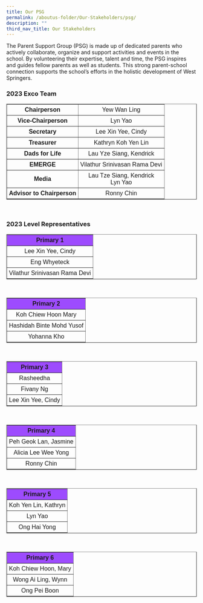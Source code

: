 ```yaml
---
title: Our PSG
permalink: /aboutus-folder/Our-Stakeholders/psg/
description: ""
third_nav_title: Our Stakeholders
---
```

The Parent Support Group (PSG) is made up of dedicated parents who actively collaborate, organize and support activities and events in the school. By volunteering their expertise, talent and time, the PSG inspires and guides fellow parents as well as students. This strong parent-school connection supports the school’s efforts in the holistic development of West Springers.

<style>
table {
  font-family: arial, sans-serif;
  border-collapse: collapse;
  text-align: center;
}

td, th {
  border: 1x solid #dddddd;
  text-align: center;
  padding: 5px;
}

th:nth-child(1) {
  background-color: #9d4bfe;
  font-color: #ffffff;
}
</style>

<h3>2023 Exco Team</h3>

<table border=1>
<tr>
<td>
 <b>Chairperson</b>
</td>
<td>
 Yew Wan Ling
</td>
</tr>

<tr>
<td>
 <b>Vice-Chairperson</b>
</td>
<td>
 Lyn Yao
</td>
</tr>

<tr>
<td>
 <b>Secretary</b>
</td>
<td>
 Lee Xin Yee, Cindy
</td>
</tr>

<tr>
<td>
 <b>Treasurer</b>
</td>
<td>
 Kathryn Koh Yen Lin
</td>
</tr>

<tr>
<td>
 <b>Dads for Life</b>
</td>
<td>
 Lau Yze Siang, Kendrick
</td>
</tr>

<tr>
<td>
 <b>EMERGE</b>
</td>
<td>
 Vilathur Srinivasan Rama Devi
</td>
</tr>

<tr>
<td>
 <b>Media</b>
</td>
<td>
 Lau Tze Siang, Kendrick <br>
 Lyn Yao
</td>
</tr>

</tr>
<tr>
<td>
 <b>Advisor to Chairperson</b>
</td>
<td>
 Ronny Chin
</td>
</tr>
</table>
<br>

<h3>2023 Level Representatives</h3>

<table border=1>
<tr>
<th>Primary 1</th>
</tr>

<tr>
<td>Lee Xin Yee, Cindy</td>
</tr>
<tr>
<td>Eng Whyeteck</td>
</tr>
<tr>
<td>Vilathur Srinivasan Rama Devi</td>
</tr>
</table>
<br>
<table border=1>
<tr>
<th>Primary 2</th>
</tr>

<tr>
<td>Koh Chiew Hoon Mary</td>
</tr>
<tr>
<td>Hashidah Binte Mohd Yusof</td>
</tr>
<tr>
<td>Yohanna Kho</td>
</tr>
</table>

<br>

<table border=1>
<tr>
<th>Primary 3</th>
</tr>

<tr>
<td>Rasheedha</td>
</tr>
<tr>
<td>Fivany Ng</td>
</tr>
<tr>
<td>Lee Xin Yee, Cindy</td>
</tr>
</table>

<br>
<table border=1>
<tr>
<th>Primary 4</th>
</tr>

<tr>
<td>Peh Geok Lan, Jasmine</td>
</tr>
<tr>
<td>Alicia Lee Wee Yong</td>
</tr>
<tr>
<td>Ronny Chin</td>
</tr>
</table>

<br>
<table border=1>
<tr>
<th>Primary 5</th>
</tr>

<tr>
<td>Koh Yen Lin, Kathryn</td>
</tr>
<tr>
<td>Lyn Yao</td>
</tr>
<tr>
<td>Ong Hai Yong</td>
</tr>
</table>

<br>
<table border=1>
<tr>
<th>Primary 6</th>
</tr>

<tr>
<td>Koh Chiew Hoon, Mary</td>
</tr>
<tr>
<td>Wong Ai Ling, Wynn</td>
</tr>
<tr>
<td>Ong Pei Boon</td>
